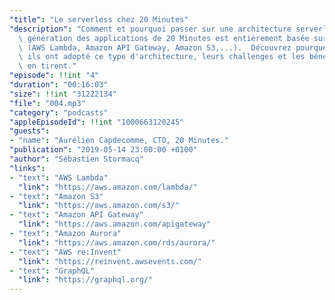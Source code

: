 ```yaml
---
"title": "Le serverless chez 20 Minutes"
"description": "Comment et pourquoi passer sur une architecture serverless: La dernière\
  \ génération des applications de 20 Minutes est entièrement basée sur du serverless\
  \ (AWS Lambda, Amazon API Gateway, Amazon S3,...).  Découvrez pourquoi et comment\
  \ ils ont adopté ce type d'architecture, leurs challenges et les bénéfices qu'ils\
  \ en tirent."
"episode": !!int "4"
"duration": "00:16:03"
"size": !!int "31222134"
"file": "004.mp3"
"category": "podcasts"
"appleEpisodeId": !!int "1000663120245"
"guests":
- "name": "Aurélien Capdecomme, CTO, 20 Minutes."
"publication": "2019-05-14 23:00:00 +0100"
"author": "Sébastien Stormacq"
"links":
- "text": "AWS Lambda"
  "link": "https://aws.amazon.com/lambda/"
- "text": "Amazon S3"
  "link": "https://aws.amazon.com/s3/"
- "text": "Amazon API Gateway"
  "link": "https://aws.amazon.com/apigateway"
- "text": "Amazon Aurora"
  "link": "https://aws.amazon.com/rds/aurora/"
- "text": "AWS re:Invent"
  "link": "https://reinvent.awsevents.com/"
- "text": "GraphQL"
  "link": "https://graphql.org/"
---
```

